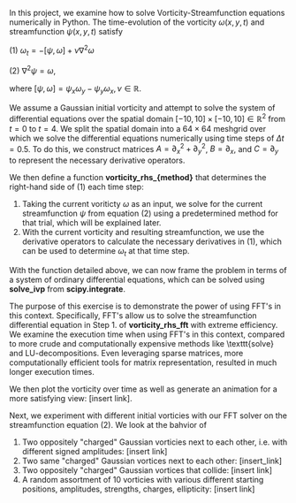 In this project, we examine how to solve Vorticity-Streamfunction equations numerically in Python. The time-evolution of the vorticity $\omega(x,y,t)$ and streamfunction $\psi(x,y,t)$ satisfy

(1) $\omega_t = -[\psi, \omega] + \nu \nabla^2 \omega$

(2) $\nabla^2 \psi = \omega$,

where $[\psi, \omega] = \psi_x \omega_y - \psi_y \omega_x, \nu \in \mathbb{R}$. 

We assume a Gaussian initial vorticity and attempt to solve the system of differential equations over the spatial domain $[-10,10] \times [-10, 10] \in \mathbb{R}^2$ from $t = 0$ to $t = 4$. We split the spatial domain into a $64 \times 64$ meshgrid over which we solve the differential equations numerically using time steps of $\Delta t = 0.5$. To do this, we construct matrices $A = \partial_x^2 + \partial_y^2$, $B = \partial_x$, and $C = \partial_y$ to represent the necessary derivative operators.

We then define a function **vorticity_rhs_{method}** that determines the right-hand side of (1) each time step:

1. Taking the current voriticty $\omega$ as an input, we solve for the current streamfunction $\psi$ from equation (2) using a predetermined method for that trial, which will be explained later.
2. With the current vorticity and resulting streamfunction, we use the derivative operators to calculate the necessary derivatives in (1), which can be used to determine $\omega_t$ at that time step.

With the function detailed above, we can now frame the problem in terms of a system of ordinary differential equations, which can be solved using **solve_ivp** from **scipy.integrate**.

The purpose of this exercise is to demonstrate the power of using FFT's in this context. Specifically, FFT's allow us to solve the streamfunction differential equation in Step 1. of **vorticity_rhs_fft** with extreme efficiency. We examine the execution time when using FFT's in this context, compared to more crude and computationally expensive methods like \texttt{solve} and LU-decompositions. Even leveraging sparse matrices, more computationally efficient tools for matrix representation, resulted in much longer execution times.

We then plot the vorticity over time as well as generate an animation for a more satisfying view: [insert link].

Next, we experiment with different initial vorticies with our FFT solver on the streamfunction equation (2). We look at the bahvior of

1. Two oppositely "charged" Gaussian vorticies next to each other, i.e. with different signed amplitudes: [insert link]
2. Two same "charged" Gaussian vortices next to each other: [insert_link]
3. Two oppositely "charged" Gaussian vortices that collide: [insert link]
4. A random assortment of 10 vorticies with various different starting positions, amplitudes, strengths, charges, ellipticity: [insert link]
